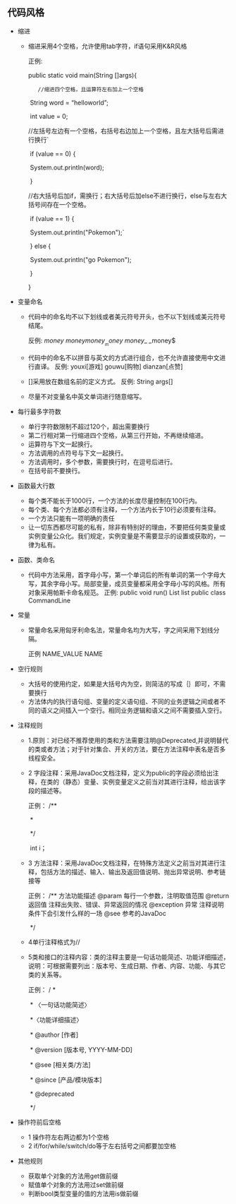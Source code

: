 ## 代码风格

- 缩进

  - 缩进采用4个空格，允许使用tab字符，if语句采用K&R风格

    正例:

    public static void main(String []args){

     	   //缩进四个空格，且运算符左右加上一个空格

    ​        String word = “helloworld”;

    ​        int value = 0;

    ​        //左括号左边有一个空格，右括号右边加上一个空格，且左大括号后需进行换行`

    ​        if (value == 0) {

    ​        		System.out.println(word);

    ​         }

    ​        //右大括号后加if，需换行；右大括号后加else不进行换行，else与左右大括号间存在一个空格。

    ​        if (value == 1) {

    ​    	 		System.out.println("Pokemon");`

    ​		} else {

    ​				System.out.println("go Pokemon");

    ​        }

    }

- 变量命名

  - 代码中的命名均不以下划线或者美元符号开头，也不以下划线或美元符号结尾。

    反例:	_money  $money  money__  money$  money__  _money$

  - 代码中的命名不以拼音与英文的方式进行组合，也不允许直接使用中文进行直译。
    反例:	youxi[游戏] gouwu[购物] dianzan[点赞]

  - []采用放在数组名前的定义方式。
    反例:	String args[]

  - 尽量不对变量名中英文单词进行随意缩写。

- 每行最多字符数

  - 单行字符数限制不超过120个，超出需要换行
  - 第二行相对第一行缩进四个空格，从第三行开始，不再继续缩进。
  - 运算符与下文一起换行。
  - 方法调用的点符号与下文一起换行。
  - 方法调用时，多个参数，需要换行时，在逗号后进行。
  - 在括号前不要换行。

- 函数最大行数

  - 每个类不能长于1000行，一个方法的长度尽量控制在100行内。
  - 每个类、每个方法都必须有注释，一个方法内长于10行必须要有注释。
  - 一个方法只能有一项明确的责任
  - 让一切东西都尽可能的私有，除非有特别好的理由，不要把任何类变量或实例变量公众化。我们规定，实例变量是不需要显示的设置或获取的，一律为私有。

- 函数、类命名

  - 代码中方法采用，首字母小写，第一个单词后的所有单词的第一个字母大写，其余字母小写。局部变量，成员变量都采用全字母小写的风格。所有对象采用帕斯卡命名规范。
    正例:	public void run()
               List<String> list
               public class CommandLine

- 常量

  - 常量命名采用匈牙利命名法，常量命名均为大写，字之间采用下划线分隔。

    正例	NAME_VALUE	NAME	

- 空行规则

  - 大括号的使用约定，如果是大括号内为空，则简洁的写成｛｝即可，不需要换行
  - 方法体内的执行语句组、变量的定义语句组、不同的业务逻辑之间或者不同的语义之间插入一个空行。相同业务逻辑和语义之间不需要插入空行。

- 注释规则

  - 1.原则：对已经不推荐使用的类和方法需要注明@Deprecated,并说明替代的类或者方法；对于针对集合、开关的方法，要在方法注释中表名是否多线程安全。

  - 2 字段注释：采用JavaDoc文档注释，定义为public的字段必须给出注释，在类的（静态）变量、实例变量定义之前当对其进行注释，给出该字段的描述等。

    正例：	/**

    ​                 *

    ​                 */

    ​                int i；

  - 3 方法注释：采用JavaDoc文档注释，在特殊方法定义之前当对其进行注释，包括方法的描述、输入、输出及返回值说明、抛出异常说明、参考链接等

    正例：	/**
                         方法功能描述
                         @param	每行一个参数，注明取值范围
    	                 @return	返回值 注释出失败、错误、异常返回的情况
    		             @exception	异常 注释说明条件下会引发什么样的一场	
    	                 @see	参考的JavaDoc

    ​                 */

  - 4单行注释格式为//

  - 5类和接口的注释内容：类的注释主要是一句话功能简述、功能详细描述，说明：可根据需要列出：版本号、生成日期、作者、内容、功能、与其它类的关系等。

    正例：	/ *

    ​                  \* 〈一句话功能简述〉

    ​                  *〈功能详细描述〉

    ​                  * @author [作者]

    ​                  * @version [版本号, YYYY-MM-DD]

    ​                  * @see [相关类/方法]

    ​                  * @since [产品/模块版本]

    ​                  * @deprecated

    ​                  */

- 操作符前后空格

  - 1 操作符左右两边都为1个空格
  - 2 if/for/while/switch/do等于左右括号之间都要加空格

- 其他规则

  - 获取单个对象的方法用get做前缀
  - 赋值单个对象的方法用过set做前缀
  - 判断bool类型变量的值的方法用is做前缀